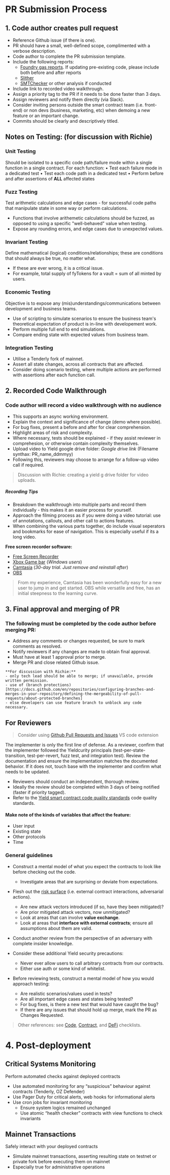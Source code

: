 # PR Submission Process

## 1. Code author creates pull request

- Reference Github issue (if there is one).
- PR should have a small, well-defined scope, complimented with a verbose description.
- Code author to complete the PR submission template.
- Include the following reports:
    - [Foundry gas reports](https://book.getfoundry.sh/forge/gas-reports.html). If updating pre-existing code, please include both before and after reports
    - [Slither](https://github.com/crytic/slither)
    - [SMTChecker](https://docs.soliditylang.org/en/latest/smtchecker.html) or other analysis if conducted
- Include link to recorded video walkthrough.
- Assign a priority tag to the PR if it needs to be done faster than 3 days.
- Assign reviewers and notify them directly (via Slack).
- Consider inviting persons outside the smart contract team (i.e. front-end) or non devs (business, marketing, etc) when demoing a new feature or an important change.
- Commits should be clearly and descriptively titled.

## Notes on Testing: (for discussion with Richie)

### Unit Testing

Should be isolated to a specific code path/failure mode within a single function in a single contract. For each function:
• Test each failure mode in a dedicated test
• Test each code path in a dedicated test
• Perform before and after assertions of **ALL** affected states

### Fuzz Testing

Test arithmetic calculations and edge cases - for successful code paths that manipulate state in some way or perform calculations.

- Functions that involve arithemetic calculations should be fuzzed, as opposed to using a specific "well-behaved" value when testing.
- Expose any rounding errors, and edge cases due to unexpected values.

### Invariant Testing

Define mathematical (logical) conditions/relationships; these are conditions that should always be true, no matter what.

- If these are ever wrong, it is a critical issue.
- For example, total supply of fyTokens for a vault = sum of all minted by users.

### Economic Testing

Objective is to expose any (mis)understandings/communications between development and business teams.

- Use of scripting to simulate scenarios to ensure the business team's theoretical expectation of product is in-line with developement work.
- Perform multiple full end to end simulations.
- Compare ending state with expected values from business team.

### Integration Testing

- Utilise a Tenderly fork of mainnet.
- Assert all state changes, across all contracts that are affected.
- Consider doing scenario testing, where multiple actions are performed with assertions after each function call.

## 2. Recorded Code Walkthrough  

### Code author will record a video walkthrough with no audience

- This supports an async working environment.  
- Explain the context and significance of change (demo where possible).
- For bug fixes, present a before and after for clear comprehension.
- Highlight areas of risk and complexity.
- Where necessary, tests should be explained - if they assist reviewer in comprehesion, or otherwise contain complexity themselves.
- Upload video to Yield google drive folder: _Google drive link_ (Filename synthax: PR_name_ddmmyy)
- Following this, reviewers may choose to arrange for a follow-up video call if required.

> Discussion with Richie: creating a yield g drive folder for video uploads.

##### Recording Tips

- Breakdown the walkthrough into multiple parts and record them individually - this makes it an easier process for yourself.
- Approach the filming process as if you were doing a video tutorial: use of annotations, callouts, and other call to actions features.
- When combining the various parts together, do include visual seperators and bookmarks for ease of navigation. This is especially useful if its a long video.

**Free screen recorder software:**

- [Free Screen Recorder](https://www.apowersoft.com/free-online-screen-recorder)
- [Xbox Game bar](https://www.theverge.com/2020/4/21/21222533/record-screen-pc-windows-laptop-xbox-game-bar-how-to) (_Windows users_)
- [Camtasia](https://www.techsmith.com/download/camtasia/) (_30-day trial. Just remove and reinstall after_)
- [OBS](https://obsproject.com/)

> From my experience, Camtasia has been wonderfully easy for a new user to jump in and get started. OBS while versatile and free, has an initial steepness to the learning curve.

## 3. Final approval and merging of PR

### The following must be completed by the code author before merging PR:

- Address any comments or changes requested, be sure to mark comments as resolved.
- Notify reviewers if any changes are made to obtain final approval.
- Must have at least 1 approval prior to merge.
- Merge PR and close related Github issue.

```
**For discussion with Richie:**
- only tech lead should be able to merge; if unavailable, provide written permission.
- use of (branch protections)[https://docs.github.com/en/repositories/configuring-branches-and-merges-in-your-repository/defining-the-mergeability-of-pull-requests/about-protected-branches]
- else developers can use feature branch to unblock any code necessary.
```

## For Reviewers
> Consider using [Github Pull Requests and Issues](https://marketplace.visualstudio.com/items?itemName=GitHub.vscode-pull-request-github) VS code extension

The implementer is only the first line of defense. As a reviewer, confirm that the implementer followed the Yieldcurity principals (test-per-state-transition, test-per-revert, fuzz test, and integration test). Review the documentation and ensure the implementation matches the documented behavior. If it does not, touch base with the implementer and confirm what needs to be updated.

- Reviewers should conduct an independent, thorough review.
- Ideally the review should be completed within 3 days of being notified (faster if priority tagged).
- Refer to the [Yield smart contract code quality standards](/yieldcurity_standard.md) code quality standards.

#### Make note of the kinds of variables that affect the feature:

- User input
- Existing state
- Other protocols
- Time

### General guidelines

- Construct a mental model of what you expect the contracts to look like before checking out the code.
    - Investigate areas that are surprising or deviate from expectations.
- Flesh out the [risk surface](https://github.com/runtimeverification/verified-smart-contracts/wiki/List-of-Security-Vulnerabilities) (i.e. external contract interactions, adversarial actions).
    - Are new attack vectors introduced (if so, have they been mitigated)?
    - Are prior mitigated attack vectors, now unmitigated?
    - Look at areas that can involve **value exchange**.
    - Look at areas that **interface with external contracts**; ensure all assumptions about them are valid.

- Conduct another review from the perspective of an adversary with complete insider knowledge.
- Consider these additional Yield security precautions:
   - Never ever allow users to call arbitrary contracts from our contracts.
   - Either use auth or some kind of whitelist.

- Before reviewing tests, construct a mental model of how you would approach testing:
    - Are realistic scenarios/values used in tests?
    - Are all important edge cases and states being tested?
    - For bug fixes, is there a new test that would have caught the bug?
    - If there are any issues that should hold up merge, mark the PR as Changes Requested.

> Other references: see [Code](/yieldcurity_standard.md#code), [Contract](/yieldcurity_standard.md#contract), and [DeFi](/yieldcurity_standard.md#defi) checklists.

# 4. Post-deployment

## Critical Systems Monitoring

Perform automated checks against deployed contracts

- Use automated monitoring for any “suspicious” behaviour against contracts (Tenderly, OZ Defender)
- Use Pager Duty for critical alerts, web hooks for informational alerts
- Use cron jobs for invariant monitoring
    - Ensure system logics remained unchanged
    - Use atomic “health checker” contracts with view functions to check invariants

## Mainnet Transactions

Safely interact with your deployed contracts

- Simulate mainnet transactions, asserting resulting state on testnet or private fork before executing them on mainnet
- Especially true for administrative operations
